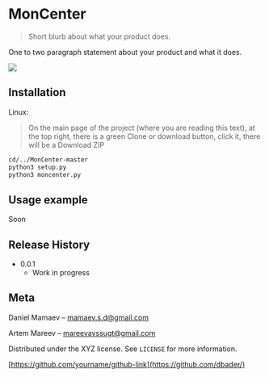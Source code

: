 # MonCenter
> Short blurb about what your product does.

One to two paragraph statement about your product and what it does.

![](header.png)

## Installation

Linux:


> On the main page of the project (where you are reading this text), at the top right, there is a green Clone or download button, click it, there will be a Download ZIP

```sh
cd/../MonCenter-master
python3 setup.py
python3 moncenter.py
```

## Usage example

Soon

## Release History

* 0.0.1
    * Work in progress

## Meta

Daniel Mamaev – mamaev.s.d@gmail.com

Artem Mareev – mareevavssugt@gmail.com

Distributed under the XYZ license. See ``LICENSE`` for more information.

[https://github.com/yourname/github-link](https://github.com/dbader/)
